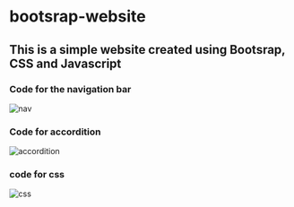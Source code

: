 # bootsrap-website
## This is a simple website created using Bootsrap, CSS and Javascript

### Code for the navigation bar
![nav](https://user-images.githubusercontent.com/93277164/174401685-0269b5cd-7482-4735-974b-7ff66b17cbae.PNG)

### Code for accordition
![accordition](https://user-images.githubusercontent.com/93277164/174401814-8b3042b5-8e68-4637-95cf-418dca51d841.PNG)

### code for css
![css](https://user-images.githubusercontent.com/93277164/174401913-5ab86ce5-1e8f-466b-b53e-97b050b2885f.PNG)





